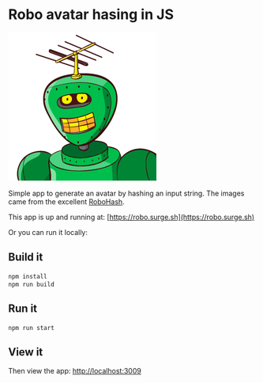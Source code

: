 Robo avatar hasing in JS 
========================


![monteslu](monteslu.png)


Simple app to generate an avatar by hashing an input string. The images came from the excellent [RoboHash](https://robohash.org).  

This app is up and running at: [https://robo.surge.sh](https://robo.surge.sh)

Or you can run it locally: 

## Build it

```
npm install
npm run build
````

## Run it

```
npm run start
````

## View it

Then view the app: 
[http://localhost:3009](http://localhost:3009)




